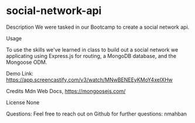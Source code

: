 # social-network-api


Description
We were tasked in our Bootcamp to create a social network api.

Usage

To use the skills we've learned in class to build out a social network we applicating using Express.js for routing, a MongoDB database, and the Mongoose ODM. 

Demo Link: https://app.screencastify.com/v3/watch/MNwBENEEyKMoY4xeIXHw

Credits
Mdn Web Docs, https://mongoosejs.com/

License
None

Questions:
Feel free to reach out on Github for further questions: nmahban
